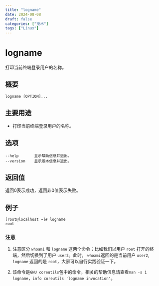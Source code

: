 ```yaml
---
title: "logname"
date: 2024-08-08
draft: false
categories: ["技术"]
tags: ["Linux"]
---
```

logname
===

打印当前终端登录用户的名称。

## 概要

```shell
logname [OPTION]...
```

## 主要用途

- 打印当前终端登录用户的名称。

## 选项

```shell
--help       显示帮助信息并退出。
--version    显示版本信息并退出。
```

## 返回值

返回0表示成功，返回非0值表示失败。

## 例子

```shell
[root@localhost ~]# logname
root
```

### 注意

1. 注意区分 `whoami` 和 `logname` 这两个命令；比如我们以用户 `root` 打开的终端，然后切换到了用户 `user2`。此时， `whoami`返回的是当前用户 `user2`, `logname` 返回的是 `root`，大家可以自行实践验证一下。

2. 该命令是`GNU coreutils`包中的命令，相关的帮助信息请查看`man -s 1 logname`，`info coreutils 'logname invocation'`。


